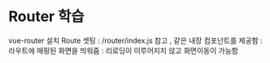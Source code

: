 # Router 학습
vue-router 설치
Route 셋팅 : /router/index.js 참고
<RouterView>, <RouterLink> 같은 내장 컴포넌트를 제공함
<RouterView> : 라우트에 매핑된 화면을 띄워줌
<RouterLink> : 리로딩이 이루어지지 않고 화면이동이 가능함
<template>안에서는 $route/$router를 이용하여 route 객체에 접근이 가능하고
<script setup>에서는 useRoute()/useRouter() 함수를 사용하여 접근이 가능하다.